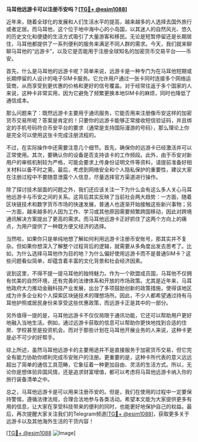 **马耳他远游卡可以注册币安吗？[[TG💪+ @esim1088](https://t.me/s/esim1088)]**

近年来，随着全球化的发展和人们生活水平的提高，越来越多的人选择去国外旅行或者定居。而马耳他，这个位于地中海中心的小岛国，以其迷人的自然风光、悠久的历史文化和便捷的生活方式吸引了大量游客和移民。无论是短暂停留还是长期居住，马耳他都提供了一系列便利的服务来满足不同人群的需求。今天，我们就来聊聊马耳他的“远游卡”，以及它是否能用于注册全球知名的加密货币交易平台——币安。

首先，什么是马耳他的远游卡呢？简单来说，远游卡是一种专门为在马耳他短期或长期停留的人设计的电子SIM卡服务。它允许用户通过一张卡同时连接多个网络运营商，从而享受到更优惠的价格和更好的信号覆盖。对于经常往返于多个国家的人来说，这种卡非常实用，因为它避免了频繁更换本地SIM卡的麻烦，同时也降低了通信成本。

那么问题来了：既然远游卡主要用于通讯服务，它能否用来注册像币安这样的加密货币交易所呢？答案是肯定的！只要你的远游卡能够正常接收短信验证码，并且绑定的手机号码符合币安平台的要求（通常是支持国际漫游的号码），那么理论上你是完全可以使用这张卡完成注册流程的。

不过，在实际操作中还需要注意几个细节。首先，确保你的远游卡已经激活并可以正常使用。其次，要确认你的设备是否支持该卡的工作频段。此外，由于币安对新用户的审核机制较为严格，可能会要求上传身份证明文件等资料，请提前准备好相关材料以备不时之需。最后，考虑到网络安全和个人隐私保护的重要性，建议大家在注册过程中不要随意泄露个人信息，尽量选择官方渠道进行操作。

除了探讨技术层面的问题之外，我们还应该关注一下为什么会有这么多人关心马耳他远游卡与币安之间的关系。这背后其实反映了当前社会两大趋势：一方面，随着区块链技术和数字货币市场的快速发展，普通人也逐渐开始接触这些新兴事物；另一方面，越来越多的人因为工作、学习或其他原因需要频繁跨国移动，因此对跨境通讯解决方案提出了更高的需求。而马耳他远游卡正好抓住了这两个方向上的痛点，为用户提供了一种既方便又经济的选择。

当然啦，如果你只是单纯地想了解如何利用远游卡注册币安账号，那其实并不复杂。但如果你想深入了解整个过程背后的逻辑，就需要从多角度出发去思考了。比如，为什么选择马耳他作为目的地？为什么偏好使用远游卡而不是普通SIM卡？这些问题看似简单，却蕴含着丰富的文化背景和社会经济因素。

说到这里，不得不提一提马耳他的独特魅力。作为一个欧盟成员国，马耳他不仅拥有优美的自然环境，还有完善的法律体系和开放的市场政策。尤其是近年来，马耳他政府大力推动金融科技产业发展，出台了多项鼓励创新的政策措施，使得该地区成为许多企业和个人探索区块链技术的理想场所。因此，不少人都希望通过持有马耳他护照或居民身份来享受这些优惠政策，而远游卡正是其中的一部分。

另外值得一提的是，马耳他远游卡不仅仅局限于通讯功能，它还可以帮助用户更好地融入当地生活。例如，通过远游卡获取的信息可以帮助你更快地找到合适的住房、学校甚至是投资机会。而对于那些计划在马耳他开展业务的人来说，这种卡更是必不可少的好帮手。

综上所述，虽然马耳他远游卡的主要用途并不是直接服务于加密货币交易，但它完全有能力协助你顺利完成币安账户的注册。更重要的是，这种卡所代表的意义远远超出了简单的通信工具范畴，它象征着一种更加自由、灵活的生活方式。所以，无论你是想体验异国风情，还是追求财富增值，都可以考虑将马耳他远游卡纳入你的旅行装备清单之中。

总之，马耳他远游卡是可以用来注册币安的。但是，我们在使用的过程中一定要保持警惕，遵循法律法规，合理合法地参与各类活动。希望本文能为大家提供更多有用的信息，让大家在享受科技带来的便利的同时，也能更好地保护自己的权益。最后，再次提醒大家关注我们的Telegram频道[[TG💪+ @esim1088](https://t.me/s/esim1088)]，获取更多关于远游卡以及其他海外生活的干货内容！

[[TG💪+ @esim1088](https://t.me/s/esim1088) ![Image](https://i.postimg.cc/4NQfJmqS/Snipaste-2025-05-13-00-14-12.png)]